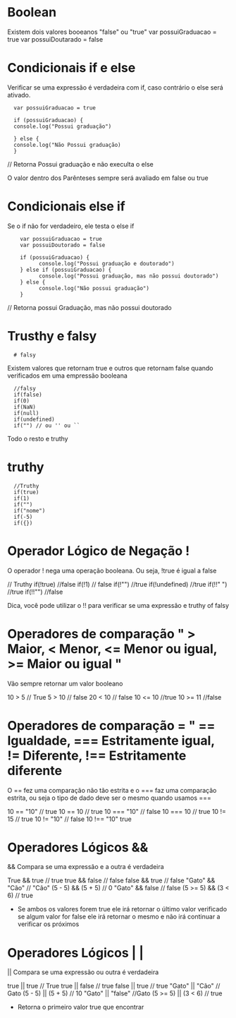 # Boolean

Existem dois valores booeanos "false" ou "true"
var possuiGraduacao = true
var possuiDoutarado = false

# Condicionais if e else

Verificar se uma expressão é verdadeira com if, caso contrário o else será ativado.

      var possuiGraduacao = true

      if (possuiGraduacao) {
      console.log("Possui graduação")

      } else {
      console.log("Não Possui graduação)
      }

// Retorna Possui graduação e não execulta o else

O valor dentro dos Parênteses sempre será avaliado em false ou true

# Condicionais else if

Se o if não for verdadeiro, ele testa o else if

        var possuiGraduacao = true
        var possuiDoutorado = false

        if (possuiGraduacao) {
              console.log("Possui graduação e doutorado")
        } else if (possuiGraduacao) {
              console.log("Possui graduação, mas não possui doutorado")
        } else {
              console.log("Não possui graduação")
        }

// Retorna possui Graduação, mas não possui doutorado

# Trusthy e falsy

      # falsy

Existem valores que retornam true e outros que retornam false quando verificados em uma empressão booleana

      //falsy
      if(false)
      if(0)
      if(NaN)
      if(null)
      if(undefined)
      if("") // ou '' ou ``

Todo o resto e truthy

# truthy

      //Truthy
      if(true)
      if(1)
      if("")
      if("nome")
      if(-5)
      if({})

# Operador Lógico de Negação !

O operador ! nega uma operação booleana. Ou seja, !true é igual a false

// Truthy
if(!true) //false
if(!1) // false
if(!"") //true
if(!undefined) //true
if(!!" ") //true
if(!!"") //false

Dica, você pode utilizar o !! para verificar se uma expressão e truthy of falsy

# Operadores de comparação " > Maior, < Menor, <= Menor ou igual, >= Maior ou igual "

Vão sempre retornar um valor booleano

10 > 5 // True
5 > 10 // false
20 < 10 // false
10 <= 10 //true
10 >= 11 //false

# Operadores de comparação = " == Igualdade, === Estritamente igual, != Diferente, !== Estritamente diferente

O == fez uma comparação não tão estrita e o === faz uma comparação estrita, ou seja o tipo de dado deve ser o mesmo quando usamos ===

10 == "10" // true
10 == 10 // true
10 === "10" // false
10 === 10 // true
10 != 15 // true
10 != "10" // false
10 !== "10" true

# Operadores Lógicos &&

&& Compara se uma expressão e a outra é verdadeira

True && true // true
true && false // false
false && true // false
"Gato" && "Cão" // "Cão"
(5 - 5) && (5 + 5) // 0
"Gato" && false // false
(5 >= 5) && (3 < 6) // true

- Se ambos os valores forem true ele irá retornar o último valor verificado se algum valor for false ele irá retornar o mesmo e não irá continuar a verificar os próximos

# Operadores Lógicos | |

|| Compara se uma expressão ou outra é verdadeira

true || true // True
true || false // true
false || true // true
"Gato" || "Cão" // Gato
(5 - 5) || (5 + 5) // 10
"Gato" || "false" //Gato
(5 >= 5) || (3 < 6) // true

- Retorna o primeiro valor true que encontrar
